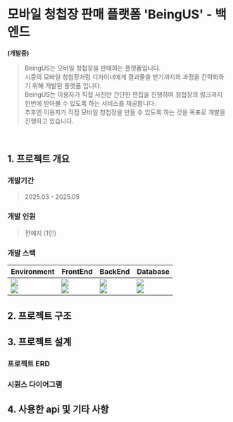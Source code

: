 # 모바일 청첩장 판매 플랫폼 'BeingUS' - 백엔드


**(개발중)**

> BeingUS는 모바일 청첩장을 판매하는 플랫폼입니다.</br>
  시중의 모바일 청첩장처럼 디자이너에게 결과물을 받기까지의 과정을 간략화하기 위해 개발된 플랫폼 입니다.  </br>
  BeingUS는 이용자가 직접 사진만 간단한 편집을 진행하여 청첩장의 링크까지 한번에 받아볼 수 있도록 하는 서비스를 제공합니다. <br/>
  추후엔 이용자가 직접 모바일 청첩장을 만들 수 있도록 하는 것을 목표로 개발을 진행하고 있습니다. <br/>

<br/>

## 1. 프로젝트 개요

### 개발기간
> 2025.03 - 2025.05 </br>

### 개발 인원
> 전예지 (1인) </br>

### 개발 스택
<table>
  <tr>
    <th>Environment</th>
    <th>FrontEnd</th>
    <th>BackEnd</th>
    <th>Database</th>
  </tr>
  <tbody>
    <tr>
      <td>
        <img src="https://img.shields.io/badge/git-%23F05033.svg?style=for-the-badge&logo=git&logoColor=white"/> </br>
        <img src="https://img.shields.io/badge/IntelliJIDEA-000000.svg?style=for-the-badge&logo=intellij-idea&logoColor=white"/>
      </td>
      <td>
        <img src="https://img.shields.io/badge/React-%2320232a.svg?style=for-the-badge&logo=react&logoColor=%2361DAFB"/> </br>
        <img src="https://img.shields.io/badge/Typescript-%23007ACC.svg?style=for-the-badge&logo=typescript&logoColor=white"/>
      </td>
      <td>
        <img src="https://img.shields.io/badge/Java-%23ED8B00.svg?style=for-the-badge&logo=openjdk&logoColor=white"/> </br>
        <img src="https://img.shields.io/badge/Spring%20Boot-6DB33F?style=for-the-badge&logo=Spring%20Boot&logoColor=white&height=50"/>
      </td>
      <td>
        <img src="https://img.shields.io/badge/MySQL-4479A1.svg?style=for-the-badge&logo=mysql&logoColor=white"/> </br>
        <img src="https://img.shields.io/badge/DataGrip-000000.svg?style=for-the-badge&logo=datagrip&logoColor=white"/>
      </td>
    </tr>
  </tbody>
</table>

## 2. 프로젝트 구조 

## 3. 프로젝트 설계

### 프로젝트 ERD

### 시퀀스 다이어그램

## 4. 사용한 api 및 기타 사항
